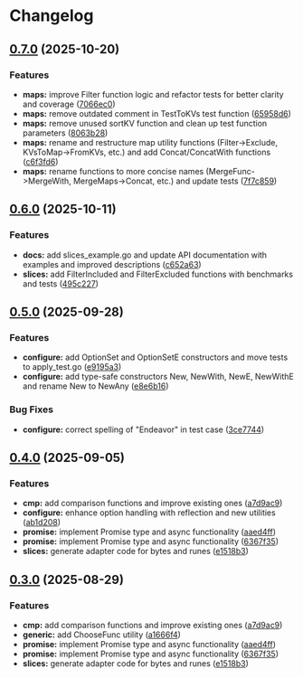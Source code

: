# Changelog

## [0.7.0](https://github.com/goexts/generic/compare/v0.6.0...v0.7.0) (2025-10-20)


### Features

* **maps:** improve Filter function logic and refactor tests for better clarity and coverage ([7066ec0](https://github.com/goexts/generic/commit/7066ec0da392263500ee8335134fe10de8ba2d8e))
* **maps:** remove outdated comment in TestToKVs test function ([65958d6](https://github.com/goexts/generic/commit/65958d66be69f938a8d42777b4f09e5800a27d90))
* **maps:** remove unused sortKV function and clean up test function parameters ([8063b28](https://github.com/goexts/generic/commit/8063b2894f1214d200319bc16e34b9888bb1da57))
* **maps:** rename and restructure map utility functions (Filter-&gt;Exclude, KVsToMap-&gt;FromKVs, etc.) and add Concat/ConcatWith functions ([c6f3fd6](https://github.com/goexts/generic/commit/c6f3fd6229c3b1cd53fbd59d7073c49ccaeaf50a))
* **maps:** rename functions to more concise names (MergeFunc-&gt;MergeWith, MergeMaps-&gt;Concat, etc.) and update tests ([7f7c859](https://github.com/goexts/generic/commit/7f7c8596d042031e1f78ae1892bd6db09ad03da4))

## [0.6.0](https://github.com/goexts/generic/compare/v0.5.0...v0.6.0) (2025-10-11)


### Features

* **docs:** add slices_example.go and update API documentation with examples and improved descriptions ([c652a63](https://github.com/goexts/generic/commit/c652a635b7b82ef8753def09e408cf745e594b40))
* **slices:** add FilterIncluded and FilterExcluded functions with benchmarks and tests ([495c227](https://github.com/goexts/generic/commit/495c227bb74d202da6a8d48545501d59615f9b00))

## [0.5.0](https://github.com/goexts/generic/compare/v0.4.0...v0.5.0) (2025-09-28)


### Features

* **configure:** add OptionSet and OptionSetE constructors and move tests to apply_test.go ([e9195a3](https://github.com/goexts/generic/commit/e9195a35396a56562bb84e73d1e5ca132667a86e))
* **configure:** add type-safe constructors New, NewWith, NewE, NewWithE and rename New to NewAny ([e8e6b16](https://github.com/goexts/generic/commit/e8e6b1678c8c09285a9d9a08f608b3e437cb806d))


### Bug Fixes

* **configure:** correct spelling of "Endeavor" in test case ([3ce7744](https://github.com/goexts/generic/commit/3ce77445f008eda8d877e90fc839c53233127d7a))

## [0.4.0](https://github.com/goexts/generic/compare/v0.3.0...v0.4.0) (2025-09-05)


### Features

* **cmp:** add comparison functions and improve existing ones ([a7d9ac9](https://github.com/goexts/generic/commit/a7d9ac92bb8476c8a12c5905a082612738d946fe))
* **configure:** enhance option handling with reflection and new utilities ([ab1d208](https://github.com/goexts/generic/commit/ab1d208f7942c5d3f7240ed9386e5b5fd5912de1))
* **promise:** implement Promise type and async functionality ([aaed4ff](https://github.com/goexts/generic/commit/aaed4ffd4915ff92c774596a2757a4fec0b80992))
* **promise:** implement Promise type and async functionality ([6367f35](https://github.com/goexts/generic/commit/6367f359ecae84c12327c1d618e50be79a89c503))
* **slices:** generate adapter code for bytes and runes ([e1518b3](https://github.com/goexts/generic/commit/e1518b300839f94c118b1d452158e430b0861b7a))

## [0.3.0](https://github.com/goexts/generic/compare/v0.2.6...v0.3.0) (2025-08-29)


### Features

* **cmp:** add comparison functions and improve existing ones ([a7d9ac9](https://github.com/goexts/generic/commit/a7d9ac92bb8476c8a12c5905a082612738d946fe))
* **generic:** add ChooseFunc utility ([a1666f4](https://github.com/goexts/generic/commit/a1666f4ba72c73dae6e54c0e76edd62ab46d319a))
* **promise:** implement Promise type and async functionality ([aaed4ff](https://github.com/goexts/generic/commit/aaed4ffd4915ff92c774596a2757a4fec0b80992))
* **promise:** implement Promise type and async functionality ([6367f35](https://github.com/goexts/generic/commit/6367f359ecae84c12327c1d618e50be79a89c503))
* **slices:** generate adapter code for bytes and runes ([e1518b3](https://github.com/goexts/generic/commit/e1518b300839f94c118b1d452158e430b0861b7a))
